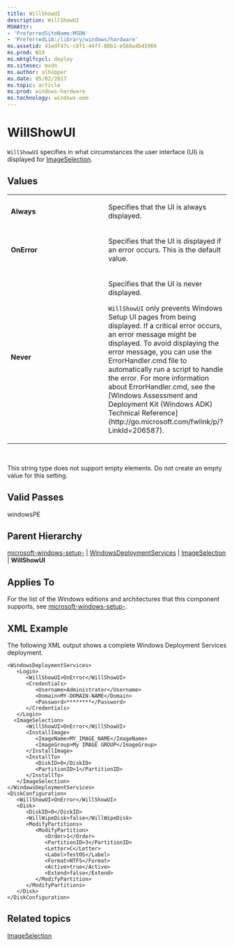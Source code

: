 ```yaml
---
title: WillShowUI
description: WillShowUI
MSHAttr:
- 'PreferredSiteName:MSDN'
- 'PreferredLib:/library/windows/hardware'
ms.assetid: 41edf47c-c8f1-44ff-80b1-e568a4b45966
ms.prod: W10
ms.mktglfcycl: deploy
ms.sitesec: msdn
ms.author: alhopper
ms.date: 05/02/2017
ms.topic: article
ms.prod: windows-hardware
ms.technology: windows-oem
---
```


# WillShowUI


`WillShowUI` specifies in what circumstances the user interface (UI) is displayed for [ImageSelection](microsoft-windows-setup-windowsdeploymentservices-imageselection.md).

## Values


<table>
<colgroup>
<col width="50%" />
<col width="50%" />
</colgroup>
<tbody>
<tr class="odd">
<td><p><strong>Always</strong></p></td>
<td><p>Specifies that the UI is always displayed.</p></td>
</tr>
<tr class="even">
<td><p><strong>OnError</strong></p></td>
<td><p>Specifies that the UI is displayed if an error occurs. This is the default value.</p></td>
</tr>
<tr class="odd">
<td><p><strong>Never</strong></p></td>
<td><p>Specifies that the UI is never displayed.</p>
<p><code>WillShowUI</code> only prevents Windows Setup UI pages from being displayed. If a critical error occurs, an error message might be displayed. To avoid displaying the error message, you can use the ErrorHandler.cmd file to automatically run a script to handle the error. For more information about ErrorHandler.cmd, see the [Windows Assessment and Deployment Kit (Windows ADK) Technical Reference](http://go.microsoft.com/fwlink/p/?LinkId=206587).</p></td>
</tr>
</tbody>
</table>

 

This string type does not support empty elements. Do not create an empty value for this setting.

## Valid Passes


windowsPE

## Parent Hierarchy


[microsoft-windows-setup-](microsoft-windows-setup.md) | [WindowsDeploymentServices](microsoft-windows-setup-windowsdeploymentservices.md) | [ImageSelection](microsoft-windows-setup-windowsdeploymentservices-imageselection.md) | **WillShowUI**

## Applies To


For the list of the Windows editions and architectures that this component supports, see [microsoft-windows-setup-](microsoft-windows-setup.md).

## XML Example


The following XML output shows a complete Windows Deployment Services deployment.

``` syntax
<WindowsDeploymentServices>
   <Login>
      <WillShowUI>OnError</WillShowUI>
      <Credentials>
         <Username>Administrator</Username>
         <Domain>MY-DOMAIN-NAME</Domain>
         <Password>********</Password>
      </Credentials>
   </Login>
  <ImageSelection>
      <WillShowUI>OnError</WillShowUI>
      <InstallImage>
         <ImageName>MY_IMAGE_NAME</ImageName>
         <ImageGroup>My IMAGE GROUP</ImageGroup>
      </InstallImage>
      <InstallTo>
         <DiskID>0</DiskID>
         <PartitionID>1</PartitionID>
      </InstallTo>
   </ImageSelection>
</WindowsDeploymentServices>
<DiskConfiguration>
   <WillShowUI>OnError</WillShowUI>
   <Disk>
      <DiskID>0</DiskID>
      <WillWipeDisk>false</WillWipeDisk>
      <ModifyPartitions>
         <ModifyPartition>
            <Order>1</Order>
            <PartitionID>3</PartitionID>
            <Letter>C</Letter>
            <Label>TestOS</Label>
            <Format>NTFS</Format>
            <Active>true</Active>
            <Extend>false</Extend>
         </ModifyPartition>
      </ModifyPartitions>
   </Disk>
</DiskConfiguration>
```

## Related topics


[ImageSelection](microsoft-windows-setup-windowsdeploymentservices-imageselection.md)

 

 







